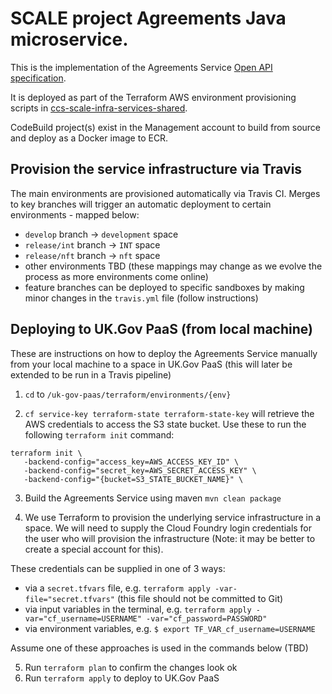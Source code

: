 # SCALE project Agreements Java microservice.

This is the implementation of the Agreements Service [Open API specification](https://github.com/Crown-Commercial-Service/ccs-scale-api-definitions/blob/master/agreements/agreements-service.yaml).

It is deployed as part of the Terraform AWS environment provisioning scripts in [ccs-scale-infra-services-shared](https://github.com/Crown-Commercial-Service/ccs-scale-infra-services-shared).

CodeBuild project(s) exist in the Management account to build from source and deploy as a Docker image to ECR.


## Provision the service infrastructure via Travis

The main environments are provisioned automatically via Travis CI. Merges to key branches will trigger an automatic deployment to certain environments - mapped below:

* `develop` branch -> `development` space
* `release/int` branch -> `INT` space
* `release/nft` branch -> `nft` space
* other environments TBD (these mappings may change as we evolve the process as more environments come online)
* feature branches can be deployed to specific sandboxes by making minor changes in the `travis.yml` file (follow instructions)

## Deploying to UK.Gov PaaS (from local machine)

These are instructions on how to deploy the Agreements Service manually from your local machine to a space in UK.Gov PaaS (this will later be extended to be run in a Travis pipeline)

1. `cd` to `/uk-gov-paas/terraform/environments/{env}`

2. `cf service-key terraform-state terraform-state-key` will retrieve the AWS credentials to access the S3 state bucket. Use these to run the following `terraform init` command:

```
terraform init \
   -backend-config="access_key=AWS_ACCESS_KEY_ID" \
   -backend-config="secret_key=AWS_SECRET_ACCESS_KEY" \
   -backend-config="{bucket=S3_STATE_BUCKET_NAME}" \
```

3. Build the Agreements Service using maven `mvn clean package`

4. We use Terraform to provision the underlying service infrastructure in a space. We will need to supply the Cloud Foundry login credentials for the user who will provision the infrastructure (Note: it may be better to create a special account for this).

These credentials can be supplied in one of 3 ways:

* via a `secret.tfvars` file, e.g.  `terraform apply -var-file="secret.tfvars"` (this file should not be committed to Git)
* via input variables in the terminal, e.g. `terraform apply -var="cf_username=USERNAME" -var="cf_password=PASSWORD"`
* via environment variables, e.g. `$ export TF_VAR_cf_username=USERNAME`

Assume one of these approaches is used in the commands below (TBD)

5. Run `terraform plan` to confirm the changes look ok
6. Run `terraform apply` to deploy to UK.Gov PaaS